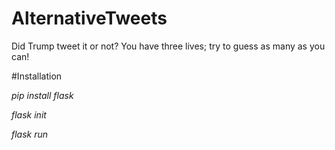 # AlternativeTweets
Did Trump tweet it or not? You have three lives; try to guess as many as you can!

#Installation

*pip install flask*

*flask init*

*flask run*
